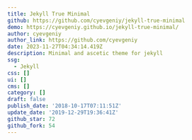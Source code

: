 ```yaml
---
title: Jekyll True Minimal
github: https://github.com/cyevgeniy/jekyll-true-minimal
demo: https://cyevgeniy.github.io/jekyll-true-minimal/
author: cyevgeniy
author_link: https://github.com/cyevgeniy
date: 2023-11-27T04:34:14.419Z
description: Minimal and ascetic theme for jekyll
ssg:
  - Jekyll
css: []
ui: []
cms: []
category: []
draft: false
publish_date: '2018-10-17T07:11:51Z'
update_date: '2019-12-29T19:36:41Z'
github_star: 72
github_fork: 54
---
```

